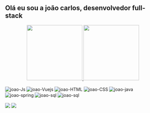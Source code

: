 ## Olá eu sou a joão carlos, desenvolvedor full-stack
<div align="center">
  <a href="https://github.com/joao-belmiro" >
  <img height="180em" src="https://github-readme-stats.vercel.app/api?username=joao-belmiro&show_icons=true&theme=dark&include_all_commits=true&count_private=true"/>
  <img height="180em" src="https://github-readme-stats.vercel.app/api/top-langs/?username=joao-belmiro&layout=compact&langs_count=7&theme=dark"/>
  </a>
</div>
<div style="display: inline_block;text-decoration:none;"><br>
  <img align="center" alt="joao-Js"   src="https://img.shields.io/badge/JavaScript-F7DF1E?style=for-the-badge&logo=javascript&logoColor=black"/>
  <img align="center" alt="joao-Vuejs" src="https://img.shields.io/badge/Vue.js-35495E?style=for-the-badge&logo=vue.js&logoColor=4FC08D"/>
  <img align="center" alt="joao-HTML"  src="https://img.shields.io/badge/HTML5-E34F26?style=for-the-badge&logo=html5&logoColor=white"/>
  <img align="center" alt="joao-CSS"  src="https://img.shields.io/badge/CSS3-1572B6?style=for-the-badge&logo=css3&logoColor=white"/>
  <img align="center" alt="joao-java"  src="https://img.shields.io/badge/Java-ED8B00?style=for-the-badge&logo=java&logoColor=white"/>
  <img align="center" alt="joao-spring"  src="https://img.shields.io/badge/Spring-6DB33F?style=for-the-badge&logo=spring&logoColor=white"/>
  <img align="center" alt="joao-sql"  src="https://img.shields.io/badge/MySQL-00000F?style=for-the-badge&logo=mysql&logoColor=white"/>
    <img align="center" alt="joao-sql"  src="https://img.shields.io/badge/cypress-00000F?style=for-the-badge&logo=cypress&logoColor=white"/>
</div>
  <br>
<div> 
  <a href="https://www.linkedin.com/in/jo%C3%A3o-gon%C3%A7alves-294300191/" style="text-decoration: none;" target="_blank"><img src="https://img.shields.io/badge/-LinkedIn-%230077B5?style=for-the-badge&logo=linkedin&logoColor=white"></a> 
  <a href="https://api.whatsapp.com/send?phone=5591983529700&text=" style="text-decoration: none;" target="_blank"><img src="https://img.shields.io/badge/WhatsApp-25D366?style=for-the-badge&logo=whatsapp&logoColor=white"></a> 
</div>

<!--
**joao-belmiro/joao-belmiro** is a ✨ _special_ ✨ repository because its `README.md` (this file) appears on your GitHub profile.

Here are some ideas to get you started:

- 🔭 I’m currently working on ...
- 🌱 I’m currently learning ...
- 👯 I’m looking to collaborate on ...
- 🤔 I’m looking for help with ...
- 💬 Ask me about ...
- 📫 How to reach me: ...
- 😄 Pronouns: ...
- ⚡ Fun fact: ...
-->
